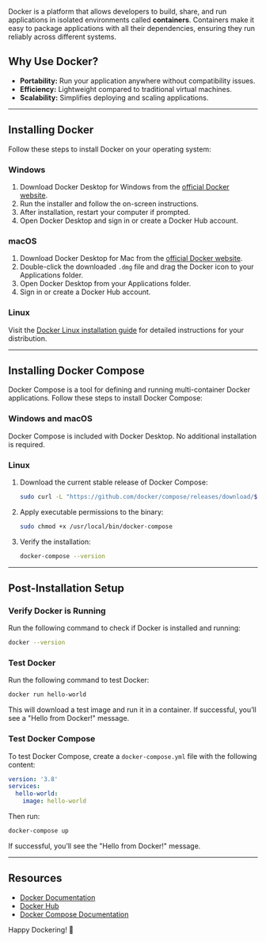 Docker is a platform that allows developers to build, share, and run applications in isolated environments called **containers**. Containers make it easy to package applications with all their dependencies, ensuring they run reliably across different systems.

## Why Use Docker?
- **Portability:** Run your application anywhere without compatibility issues.
- **Efficiency:** Lightweight compared to traditional virtual machines.
- **Scalability:** Simplifies deploying and scaling applications.

---

## Installing Docker

Follow these steps to install Docker on your operating system:

### Windows
1. Download Docker Desktop for Windows from the [official Docker website](https://www.docker.com/products/docker-desktop).
2. Run the installer and follow the on-screen instructions.
3. After installation, restart your computer if prompted.
4. Open Docker Desktop and sign in or create a Docker Hub account.

### macOS
1. Download Docker Desktop for Mac from the [official Docker website](https://www.docker.com/products/docker-desktop).
2. Double-click the downloaded `.dmg` file and drag the Docker icon to your Applications folder.
3. Open Docker Desktop from your Applications folder.
4. Sign in or create a Docker Hub account.

### Linux

Visit the [Docker Linux installation guide](https://docs.docker.com/engine/install/) for detailed instructions for your distribution.

---

## Installing Docker Compose

Docker Compose is a tool for defining and running multi-container Docker applications. Follow these steps to install Docker Compose:

### Windows and macOS
Docker Compose is included with Docker Desktop. No additional installation is required.

### Linux
1. Download the current stable release of Docker Compose:
   ```bash
   sudo curl -L "https://github.com/docker/compose/releases/download/$(curl -s https://api.github.com/repos/docker/compose/releases/latest | grep -oP '"tag_name": "\K[^"]+')/docker-compose-$(uname -s)-$(uname -m)" -o /usr/local/bin/docker-compose
   ```
2. Apply executable permissions to the binary:
   ```bash
   sudo chmod +x /usr/local/bin/docker-compose
   ```
3. Verify the installation:
   ```bash
   docker-compose --version
   ```

---

## Post-Installation Setup

### Verify Docker is Running
Run the following command to check if Docker is installed and running:
```bash
docker --version
```

### Test Docker
Run the following command to test Docker:
```bash
docker run hello-world
```
This will download a test image and run it in a container. If successful, you’ll see a "Hello from Docker!" message.

### Test Docker Compose
To test Docker Compose, create a `docker-compose.yml` file with the following content:
```yaml
version: '3.8'
services:
  hello-world:
    image: hello-world
```
Then run:
```bash
docker-compose up
```
If successful, you’ll see the "Hello from Docker!" message.

---

## Resources
- [Docker Documentation](https://docs.docker.com/)
- [Docker Hub](https://hub.docker.com/)
- [Docker Compose Documentation](https://docs.docker.com/compose/)

Happy Dockering! 🚀

